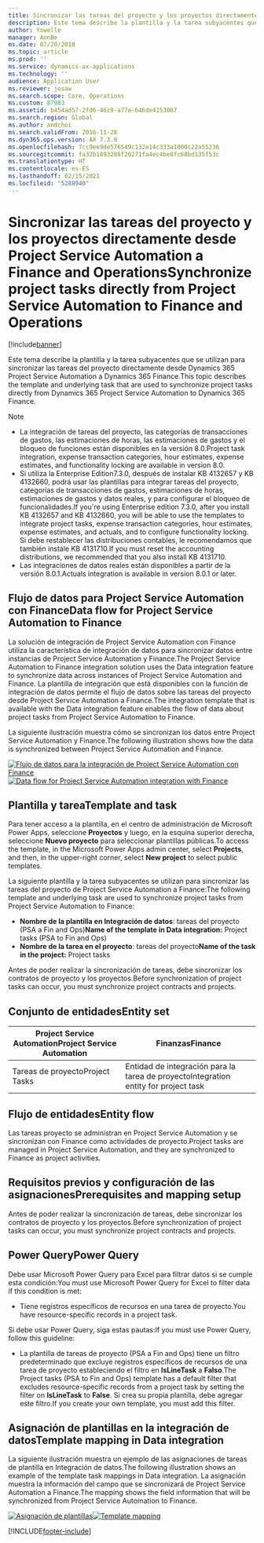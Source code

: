 ```yaml
---
title: Sincronizar las tareas del proyecto y los proyectos directamente desde Project Service Automation a Finance and Operations
description: Este tema describe la plantilla y la tarea subyacentes que se utilizan para sincronizar las tareas del proyecto directamente desde Microsoft Dynamics 365 Project Service Automation a Dynamics 365 Finance.
author: Yowelle
manager: AnnBe
ms.date: 07/20/2018
ms.topic: article
ms.prod: ''
ms.service: dynamics-ax-applications
ms.technology: ''
audience: Application User
ms.reviewer: josaw
ms.search.scope: Core, Operations
ms.custom: 87983
ms.assetid: b454ad57-2fd6-46c9-a77e-646de4153067
ms.search.region: Global
ms.author: andchoi
ms.search.validFrom: 2016-11-28
ms.dyn365.ops.version: AX 7.3.0
ms.openlocfilehash: 7cc9ee9de576549c132e14c333a1000c22a55236
ms.sourcegitcommit: fa32b1893286f20271fa4ec4be8fc68bd135f53c
ms.translationtype: HT
ms.contentlocale: es-ES
ms.lasthandoff: 02/15/2021
ms.locfileid: "5288940"
---
```

# <a name="synchronize-project-tasks-directly-from-project-service-automation-to-finance-and-operations"></a><span data-ttu-id="f0656-103">Sincronizar las tareas del proyecto y los proyectos directamente desde Project Service Automation a Finance and Operations</span><span class="sxs-lookup"><span data-stu-id="f0656-103">Synchronize project tasks directly from Project Service Automation to Finance and Operations</span></span>

[!include[banner](../includes/banner.md)]

<span data-ttu-id="f0656-104">Este tema describe la plantilla y la tarea subyacentes que se utilizan para sincronizar las tareas del proyecto directamente desde Dynamics 365 Project Service Automation a Dynamics 365 Finance.</span><span class="sxs-lookup"><span data-stu-id="f0656-104">This topic describes the template and underlying task that are used to synchronize project tasks directly from Dynamics 365 Project Service Automation to Dynamics 365 Finance.</span></span>

> [!NOTE]
> - <span data-ttu-id="f0656-105">La integración de tareas del proyecto, las categorías de transacciones de gastos, las estimaciones de horas, las estimaciones de gastos y el bloqueo de funciones están disponibles en la versión 8.0.</span><span class="sxs-lookup"><span data-stu-id="f0656-105">Project task integration, expense transaction categories, hour estimates, expense estimates, and functionality locking are available in version 8.0.</span></span>
> - <span data-ttu-id="f0656-106">Si utiliza la Enterprise Edition7.3.0, después de instalar KB 4132657 y KB 4132660, podrá usar las plantillas para integrar tareas del proyecto, categorías de transacciones de gastos, estimaciones de horas, estimaciones de gastos y datos reales, y para configurar el bloqueo de funcionalidades.</span><span class="sxs-lookup"><span data-stu-id="f0656-106">If you're using Enterprise edition 7.3.0, after you install KB 4132657 and KB 4132660, you will be able to use the templates to integrate project tasks, expense transaction categories, hour estimates, expense estimates, and actuals, and to configure functionality locking.</span></span> <span data-ttu-id="f0656-107">Si debe restablecer las distribuciones contables, le recomendamos que también instale KB 4131710.</span><span class="sxs-lookup"><span data-stu-id="f0656-107">If you must reset the accounting distributions, we recommended that you also install KB 4131710.</span></span>
> - <span data-ttu-id="f0656-108">Las integraciones de datos reales están disponibles a partir de la versión 8.0.1.</span><span class="sxs-lookup"><span data-stu-id="f0656-108">Actuals integration is available in version 8.0.1 or later.</span></span>

## <a name="data-flow-for-project-service-automation-to-finance"></a><span data-ttu-id="f0656-109">Flujo de datos para Project Service Automation con Finance</span><span class="sxs-lookup"><span data-stu-id="f0656-109">Data flow for Project Service Automation to Finance</span></span>

<span data-ttu-id="f0656-110">La solución de integración de Project Service Automation con Finance utiliza la característica de integración de datos para sincronizar datos entre instancias de Project Service Automation y Finance.</span><span class="sxs-lookup"><span data-stu-id="f0656-110">The Project Service Automation to Finance integration solution uses the Data integration feature to synchronize data across instances of Project Service Automation and Finance.</span></span> <span data-ttu-id="f0656-111">La plantilla de integración que está disponibles con la función de integración de datos permite el flujo de datos sobre las tareas del proyecto desde Project Service Automation a Finance.</span><span class="sxs-lookup"><span data-stu-id="f0656-111">The integration template that is available with the Data integration feature enables the flow of data about project tasks from Project Service Automation to Finance.</span></span>

<span data-ttu-id="f0656-112">La siguiente ilustración muestra cómo se sincronizan los datos entre Project Service Automation y Finance.</span><span class="sxs-lookup"><span data-stu-id="f0656-112">The following illustration shows how the data is synchronized between Project Service Automation and Finance.</span></span>

<span data-ttu-id="f0656-113">[![Flujo de datos para la integración de Project Service Automation con Finance](./media/ProjectTasksFlow.png)](./media/ProjectTasksFlow.png)</span><span class="sxs-lookup"><span data-stu-id="f0656-113">[![Data flow for Project Service Automation integration with Finance](./media/ProjectTasksFlow.png)](./media/ProjectTasksFlow.png)</span></span>

## <a name="template-and-task"></a><span data-ttu-id="f0656-114">Plantilla y tarea</span><span class="sxs-lookup"><span data-stu-id="f0656-114">Template and task</span></span>

<span data-ttu-id="f0656-115">Para tener acceso a la plantilla, en el centro de administración de Microsoft Power Apps, seleccione **Proyectos** y luego, en la esquina superior derecha, seleccione **Nuevo proyecto** para seleccionar plantillas públicas.</span><span class="sxs-lookup"><span data-stu-id="f0656-115">To access the template, in the Microsoft Power Apps admin center, select **Projects**, and then, in the upper-right corner, select **New project** to select public templates.</span></span>

<span data-ttu-id="f0656-116">La siguiente plantilla y la tarea subyacentes se utilizan para sincronizar las tareas del proyecto de Project Service Automation a Finance:</span><span class="sxs-lookup"><span data-stu-id="f0656-116">The following template and underlying task are used to synchronize project tasks from Project Service Automation to Finance:</span></span>

- <span data-ttu-id="f0656-117">**Nombre de la plantilla en Integración de datos**: tareas del proyecto (PSA a Fin and Ops)</span><span class="sxs-lookup"><span data-stu-id="f0656-117">**Name of the template in Data integration:** Project tasks (PSA to Fin and Ops)</span></span>
- <span data-ttu-id="f0656-118">**Nombre de la tarea en el proyecto**: tareas del proyecto</span><span class="sxs-lookup"><span data-stu-id="f0656-118">**Name of the task in the project:** Project tasks</span></span>

<span data-ttu-id="f0656-119">Antes de poder realizar la sincronización de tareas, debe sincronizar los contratos de proyecto y los proyectos.</span><span class="sxs-lookup"><span data-stu-id="f0656-119">Before synchronization of project tasks can occur, you must synchronize project contracts and projects.</span></span>

## <a name="entity-set"></a><span data-ttu-id="f0656-120">Conjunto de entidades</span><span class="sxs-lookup"><span data-stu-id="f0656-120">Entity set</span></span>

| <span data-ttu-id="f0656-121">Project Service Automation</span><span class="sxs-lookup"><span data-stu-id="f0656-121">Project Service Automation</span></span> | <span data-ttu-id="f0656-122">Finanzas</span><span class="sxs-lookup"><span data-stu-id="f0656-122">Finance</span></span>                             |
|----------------------------|-------------------------------------|
| <span data-ttu-id="f0656-123">Tareas de proyecto</span><span class="sxs-lookup"><span data-stu-id="f0656-123">Project Tasks</span></span>              | <span data-ttu-id="f0656-124">Entidad de integración para la tarea de proyecto</span><span class="sxs-lookup"><span data-stu-id="f0656-124">Integration entity for project task</span></span> |

## <a name="entity-flow"></a><span data-ttu-id="f0656-125">Flujo de entidades</span><span class="sxs-lookup"><span data-stu-id="f0656-125">Entity flow</span></span>

<span data-ttu-id="f0656-126">Las tareas proyecto se administran en Project Service Automation y se sincronizan con Finance como actividades de proyecto.</span><span class="sxs-lookup"><span data-stu-id="f0656-126">Project tasks are managed in Project Service Automation, and they are synchronized to Finance as project activities.</span></span>

## <a name="prerequisites-and-mapping-setup"></a><span data-ttu-id="f0656-127">Requisitos previos y configuración de las asignaciones</span><span class="sxs-lookup"><span data-stu-id="f0656-127">Prerequisites and mapping setup</span></span>

<span data-ttu-id="f0656-128">Antes de poder realizar la sincronización de tareas, debe sincronizar los contratos de proyecto y los proyectos.</span><span class="sxs-lookup"><span data-stu-id="f0656-128">Before synchronization of project tasks can occur, you must synchronize project contracts and projects.</span></span>

## <a name="power-query"></a><span data-ttu-id="f0656-129">Power Query</span><span class="sxs-lookup"><span data-stu-id="f0656-129">Power Query</span></span>

<span data-ttu-id="f0656-130">Debe usar Microsoft Power Query para Excel para filtrar datos si se cumple esta condición:</span><span class="sxs-lookup"><span data-stu-id="f0656-130">You must use Microsoft Power Query for Excel to filter data if this condition is met:</span></span>

- <span data-ttu-id="f0656-131">Tiene registros específicos de recursos en una tarea de proyecto.</span><span class="sxs-lookup"><span data-stu-id="f0656-131">You have resource-specific records in a project task.</span></span>

<span data-ttu-id="f0656-132">Si debe usar Power Query, siga estas pautas:</span><span class="sxs-lookup"><span data-stu-id="f0656-132">If you must use Power Query, follow this guideline:</span></span>

- <span data-ttu-id="f0656-133">La plantilla de tareas de proyecto (PSA a Fin and Ops) tiene un filtro predeterminado que excluye registros específicos de recursos de una tarea de proyecto estableciendo el filtro en **IsLineTask** a **Falso**.</span><span class="sxs-lookup"><span data-stu-id="f0656-133">The Project tasks (PSA to Fin and Ops) template has a default filter that excludes resource-specific records from a project task by setting the filter on **IsLineTask** to **False**.</span></span> <span data-ttu-id="f0656-134">Si crea su propia plantilla, debe agregar este filtro.</span><span class="sxs-lookup"><span data-stu-id="f0656-134">If you create your own template, you must add this filter.</span></span>

## <a name="template-mapping-in-data-integration"></a><span data-ttu-id="f0656-135">Asignación de plantillas en la integración de datos</span><span class="sxs-lookup"><span data-stu-id="f0656-135">Template mapping in Data integration</span></span>

<span data-ttu-id="f0656-136">La siguiente ilustración muestra un ejemplo de las asignaciones de tareas de plantilla en Integración de datos.</span><span class="sxs-lookup"><span data-stu-id="f0656-136">The following illustration shows an example of the template task mappings in Data integration.</span></span> <span data-ttu-id="f0656-137">La asignación muestra la información del campo que se sincronizará de Project Service Automation a Finance.</span><span class="sxs-lookup"><span data-stu-id="f0656-137">The mapping shows the field information that will be synchronized from Project Service Automation to Finance.</span></span>

<span data-ttu-id="f0656-138">[![Asignación de plantillas](./media/ProjectTasksMapping.png)](./media/ProjectTasksMapping.png)</span><span class="sxs-lookup"><span data-stu-id="f0656-138">[![Template mapping](./media/ProjectTasksMapping.png)](./media/ProjectTasksMapping.png)</span></span>


[!INCLUDE[footer-include](../includes/footer-banner.md)]